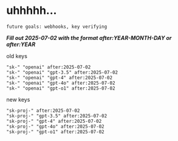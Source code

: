 # uhhhhh...

`future goals: webhooks, key verifying`



***Fill out 2025-07-02 with the format after:YEAR-MONTH-DAY or after:YEAR***

old keys
```
"sk-" "openai" after:2025-07-02
"sk-" "openai" "gpt-3.5" after:2025-07-02
"sk-" "openai" "gpt-4" after:2025-07-02
"sk-" "openai" "gpt-4o" after:2025-07-02
"sk-" "openai" "gpt-o1" after:2025-07-02
```

new keys
```
"sk-proj-" after:2025-07-02
"sk-proj-" "gpt-3.5" after:2025-07-02
"sk-proj-" "gpt-4" after:2025-07-02
"sk-proj-" "gpt-4o" after:2025-07-02
"sk-proj-" "gpt-o1" after:2025-07-02
```
